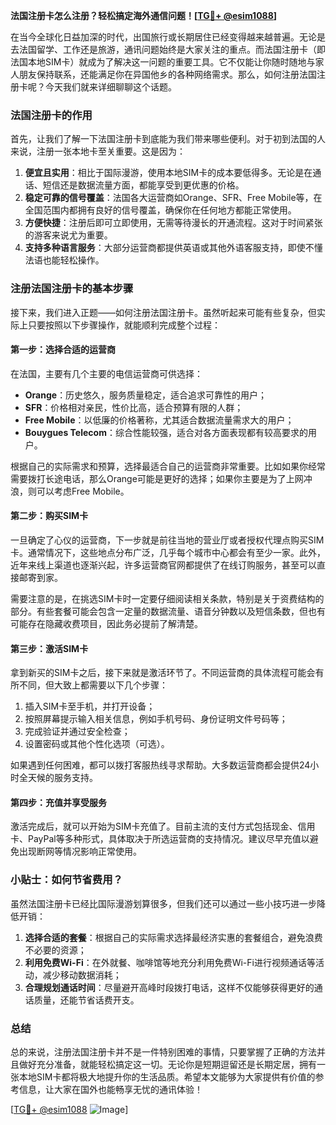 **法国注册卡怎么注册？轻松搞定海外通信问题！[[TG💪+ @esim1088](https://t.me/s/esim1088)]**

在当今全球化日益加深的时代，出国旅行或长期居住已经变得越来越普遍。无论是去法国留学、工作还是旅游，通讯问题始终是大家关注的重点。而法国注册卡（即法国本地SIM卡）就成为了解决这一问题的重要工具。它不仅能让你随时随地与家人朋友保持联系，还能满足你在异国他乡的各种网络需求。那么，如何注册法国注册卡呢？今天我们就来详细聊聊这个话题。

### 法国注册卡的作用

首先，让我们了解一下法国注册卡到底能为我们带来哪些便利。对于初到法国的人来说，注册一张本地卡至关重要。这是因为：

1. **便宜且实用**：相比于国际漫游，使用本地SIM卡的成本要低得多。无论是在通话、短信还是数据流量方面，都能享受到更优惠的价格。
2. **稳定可靠的信号覆盖**：法国各大运营商如Orange、SFR、Free Mobile等，在全国范围内都拥有良好的信号覆盖，确保你在任何地方都能正常使用。
3. **方便快捷**：注册后即可立即使用，无需等待漫长的开通流程。这对于时间紧张的游客来说尤为重要。
4. **支持多种语言服务**：大部分运营商都提供英语或其他外语客服支持，即使不懂法语也能轻松操作。

### 注册法国注册卡的基本步骤

接下来，我们进入正题——如何注册法国注册卡。虽然听起来可能有些复杂，但实际上只要按照以下步骤操作，就能顺利完成整个过程：

#### 第一步：选择合适的运营商
在法国，主要有几个主要的电信运营商可供选择：
- **Orange**：历史悠久，服务质量稳定，适合追求可靠性的用户；
- **SFR**：价格相对亲民，性价比高，适合预算有限的人群；
- **Free Mobile**：以低廉的价格著称，尤其适合数据流量需求大的用户；
- **Bouygues Telecom**：综合性能较强，适合对各方面表现都有较高要求的用户。

根据自己的实际需求和预算，选择最适合自己的运营商非常重要。比如如果你经常需要拨打长途电话，那么Orange可能是更好的选择；如果你主要是为了上网冲浪，则可以考虑Free Mobile。

#### 第二步：购买SIM卡
一旦确定了心仪的运营商，下一步就是前往当地的营业厅或者授权代理点购买SIM卡。通常情况下，这些地点分布广泛，几乎每个城市中心都会有至少一家。此外，近年来线上渠道也逐渐兴起，许多运营商官网都提供了在线订购服务，甚至可以直接邮寄到家。

需要注意的是，在挑选SIM卡时一定要仔细阅读相关条款，特别是关于资费结构的部分。有些套餐可能会包含一定量的数据流量、语音分钟数以及短信条数，但也有可能存在隐藏收费项目，因此务必提前了解清楚。

#### 第三步：激活SIM卡
拿到新买的SIM卡之后，接下来就是激活环节了。不同运营商的具体流程可能会有所不同，但大致上都需要以下几个步骤：
1. 插入SIM卡至手机，并打开设备；
2. 按照屏幕提示输入相关信息，例如手机号码、身份证明文件号码等；
3. 完成验证并通过安全检查；
4. 设置密码或其他个性化选项（可选）。

如果遇到任何困难，都可以拨打客服热线寻求帮助。大多数运营商都会提供24小时全天候的服务支持。

#### 第四步：充值并享受服务
激活完成后，就可以开始为SIM卡充值了。目前主流的支付方式包括现金、信用卡、PayPal等多种形式，具体取决于所选运营商的支持情况。建议尽早充值以避免出现断网等情况影响正常使用。

### 小贴士：如何节省费用？

虽然法国注册卡已经比国际漫游划算很多，但我们还可以通过一些小技巧进一步降低开销：
1. **选择合适的套餐**：根据自己的实际需求选择最经济实惠的套餐组合，避免浪费不必要的资源；
2. **利用免费Wi-Fi**：在外就餐、咖啡馆等地充分利用免费Wi-Fi进行视频通话等活动，减少移动数据消耗；
3. **合理规划通话时间**：尽量避开高峰时段拨打电话，这样不仅能够获得更好的通话质量，还能节省话费开支。

### 总结

总的来说，注册法国注册卡并不是一件特别困难的事情，只要掌握了正确的方法并且做好充分准备，就能轻松搞定这一切。无论你是短期逗留还是长期定居，拥有一张本地SIM卡都将极大地提升你的生活品质。希望本文能够为大家提供有价值的参考信息，让大家在国外也能畅享无忧的通讯体验！

[[TG💪+ @esim1088](https://t.me/s/esim1088) ![Image](https://i.postimg.cc/4NQfJmqS/Snipaste-2025-05-13-00-14-12.png)]
